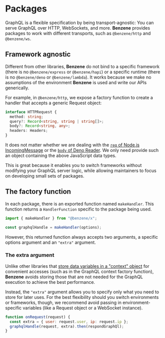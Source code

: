 # Packages

GraphQL is a flexible specification by being transport-agnostic: You can serve GraphQL over HTTP, WebSockets, and more. **Benzene** provides packages to work with different transports, such as `@benzene/http` and `@benzene/ws`.

## Framework agnostic

Different from other libraries, **Benzene** do not bind to a specific framework (there is no `@benzene/express` or `@benzene/hapi`) or a specific runtime (there is no `@benzene/deno` or `@benzene/lambda`). It works because we make no assumptions of the environment **Benzene** is used and write our APIs generically.

For example, in `@benzene/http`, we expose a factory function to create a handler that accepts a generic Request object:

```ts
interface HTTPRequest {
  method: string;
  query?: Record<string, string | string[]>;
  body?: Record<string, any>;
  headers: Headers;
}
```

It does not matter whether we are dealing with the [`req` of Node.js IncomingMessage](https://nodejs.org/api/http.html#http_class_http_incomingmessage) or the [`body` of Deno Reader](https://doc.deno.land/builtin/stable#Deno.Reader). We only need provide such an object containing the above JavaScript data types.

This is great because it enables you to switch frameworks without modifying your GraphQL server logic, while allowing maintainers to focus on developing small sets of packages.

## The factory function

In each package, there is an exported function named `makeHandler`. This function returns a `HandlerFunction` specific to the package being used.

```js
import { makeHandler } from "@benzene/x";

const graphqlHandle = makeHandler(options);
```

However, this returned function always accepts two arguments, a specific options argument and an `"extra"` argument.

### The extra argument

Unlike other libraries that [store data variables in a "context" object](https://www.apollographql.com/docs/apollo-server/api/apollo-server/#middleware-specific-context-fields) for convenient accesses (such as in the GraphQL context factory function), **Benzene** avoids storing those that are not needed for the GraphQL execution to achieve the best performance.

Instead, the `"extra"` argument allows you to specify only what you need to store for later uses. For the best flexibility should you switch environments or frameworks, though, we recommend avoid passing in environment-specific variables (like a Request object or a WebSocket instance).

```js
function onRequest(request) {
  const extra = { user: request.user, ip: request.ip };
  graphqlHandle(request, extra).then(respondGraphQl);
}
```
